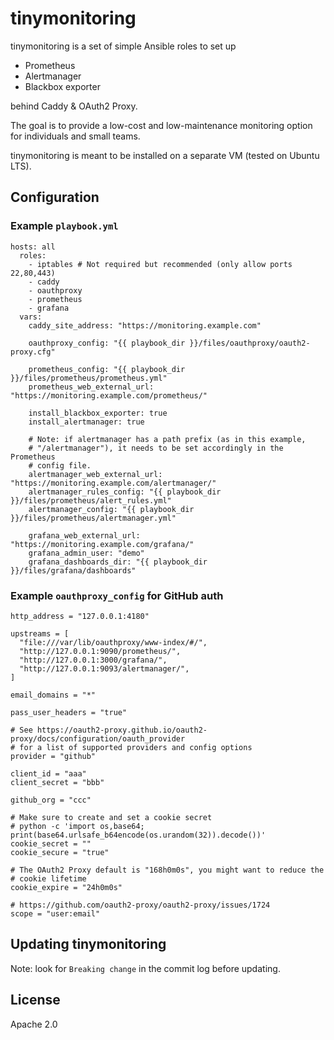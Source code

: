 # tinymonitoring

tinymonitoring is a set of simple Ansible roles to set up

* Prometheus
* Alertmanager
* Blackbox exporter

behind Caddy & OAuth2 Proxy.

The goal is to provide a low-cost and low-maintenance monitoring option
for individuals and small teams.

tinymonitoring is meant to be installed on a separate VM (tested on
Ubuntu LTS).

## Configuration

### Example `playbook.yml`

```
hosts: all
  roles:
    - iptables # Not required but recommended (only allow ports 22,80,443)
    - caddy
    - oauthproxy
    - prometheus
    - grafana
  vars:
    caddy_site_address: "https://monitoring.example.com"

    oauthproxy_config: "{{ playbook_dir }}/files/oauthproxy/oauth2-proxy.cfg"

    prometheus_config: "{{ playbook_dir }}/files/prometheus/prometheus.yml"
    prometheus_web_external_url: "https://monitoring.example.com/prometheus/"

    install_blackbox_exporter: true
    install_alertmanager: true

    # Note: if alertmanager has a path prefix (as in this example,
    # "/alertmanager"), it needs to be set accordingly in the Prometheus
    # config file.
    alertmanager_web_external_url: "https://monitoring.example.com/alertmanager/"
    alertmanager_rules_config: "{{ playbook_dir }}/files/prometheus/alert_rules.yml"
    alertmanager_config: "{{ playbook_dir }}/files/prometheus/alertmanager.yml"

    grafana_web_external_url: "https://monitoring.example.com/grafana/"
    grafana_admin_user: "demo"
    grafana_dashboards_dir: "{{ playbook_dir }}/files/grafana/dashboards"
```

### Example `oauthproxy_config` for GitHub auth

```
http_address = "127.0.0.1:4180"

upstreams = [
  "file:///var/lib/oauthproxy/www-index/#/",
  "http://127.0.0.1:9090/prometheus/",
  "http://127.0.0.1:3000/grafana/",
  "http://127.0.0.1:9093/alertmanager/",
]

email_domains = "*"

pass_user_headers = "true"

# See https://oauth2-proxy.github.io/oauth2-proxy/docs/configuration/oauth_provider
# for a list of supported providers and config options
provider = "github"

client_id = "aaa"
client_secret = "bbb"

github_org = "ccc"

# Make sure to create and set a cookie secret
# python -c 'import os,base64; print(base64.urlsafe_b64encode(os.urandom(32)).decode())'
cookie_secret = ""
cookie_secure = "true"

# The OAuth2 Proxy default is "168h0m0s", you might want to reduce the
# cookie lifetime
cookie_expire = "24h0m0s"

# https://github.com/oauth2-proxy/oauth2-proxy/issues/1724
scope = "user:email"
```

## Updating tinymonitoring

Note: look for `Breaking change` in the commit log before updating.

## License

Apache 2.0

